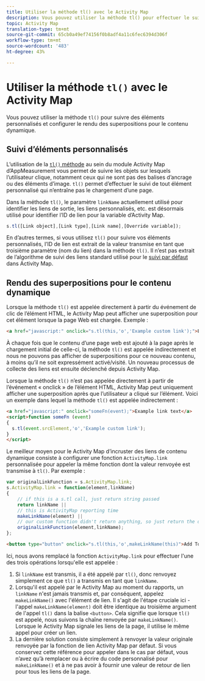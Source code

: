 ```yaml
---
title: Utiliser la méthode tl() avec le Activity Map
description: Vous pouvez utiliser la méthode tl() pour effectuer le suivi des éléments personnalisés et configurer le rendu d’incrustation pour le contenu dynamique.
topic: Activity Map
translation-type: tm+mt
source-git-commit: 65cb0a49ef74156f0b8adf4a11c6fec6394d306f
workflow-type: tm+mt
source-wordcount: '483'
ht-degree: 43%

---
```



# Utiliser la méthode `tl()` avec le Activity Map

Vous pouvez utiliser la méthode `tl()` pour suivre des éléments personnalisés et configurer le rendu des superpositions pour le contenu dynamique.

## Suivi d’éléments personnalisés

L’utilisation de la [`tl()` méthode](/help/implement/vars/functions/tl-method.md) au sein du module Activity Map d’AppMeasurement vous permet de suivre les objets sur lesquels l’utilisateur clique, notamment ceux qui ne sont pas des balises d’ancrage ou des éléments d’image. `tl()` permet d’effectuer le suivi de tout élément personnalisé qui n’entraîne pas le chargement d’une page.

Dans la méthode `tl()`, le paramètre `linkName` actuellement utilisé pour identifier les liens de sortie, les liens personnalisés, etc. est désormais utilisé pour identifier l’ID de lien pour la variable d’Activity Map.

```js
s.tl([Link object],[Link type],[Link name],[Override variable]);
```

En d’autres termes, si vous utilisez `tl()` pour suivre vos éléments personnalisés, l’ID de lien est extrait de la valeur transmise en tant que troisième paramètre (nom du lien) dans la méthode `tl()`. Il n’est pas extrait de l’algorithme de suivi des liens standard utilisé pour le [suivi par défaut](activitymap-link-tracking-methodology.md) dans Activity Map.

## Rendu des superpositions pour le contenu dynamique

Lorsque la méthode `tl()` est appelée directement à partir du événement de clic de l’élément HTML, le Activity Map peut afficher une superposition pour cet élément lorsque la page Web est chargée. Exemple :

```html
<a href="javascript:" onclick="s.tl(this,'o','Example custom link');">Example link text</a>
```

À chaque fois que le contenu d’une page web est ajouté à la page après le chargement initial de celle-ci, la méthode `tl()` est appelée indirectement et nous ne pouvons pas afficher de superpositions pour ce nouveau contenu, à moins qu’il ne soit expressément activé/visité. Un nouveau processus de collecte des liens est ensuite déclenché depuis Activity Map.

Lorsque la méthode `tl()` n’est pas appelée directement à partir de l’événement « onclick » de l’élément HTML, Activity Map peut uniquement afficher une superposition après que l’utilisateur a cliqué sur l’élément. Voici un exemple dans lequel la méthode `tl()` est appelée indirectement :

```html
<a href="javascript:" onclick="someFn(event);">Example link text</a>
<script>function someFn (event)
{
  s.tl(event.srcElement,'o','Example custom link');
}
</script>
```

Le meilleur moyen pour le Activity Map d’incruster des liens de contenu dynamique consiste à configurer une fonction `ActivityMap.link` personnalisée pour appeler la même fonction dont la valeur renvoyée est transmise à `tl()`. Par exemple :

```js
var originalLinkFunction = s.ActivityMap.link;
s.ActivityMap.link = function(element,linkName)
{
    // if this is a s.tl call, just return string passed
    return linkName ||      
    // this is ActivityMap reporting time
    makeLinkName(element) ||
    // our custom function didn't return anything, so just return the default ActivityMap Link
    originalLinkFunction(element,linkName);
};
```

```html
<button type="button" onclick="s.tl(this,'o',makeLinkName(this)">Add To Cart</button>
```

Ici, nous avons remplacé la fonction `ActivityMap.link` pour effectuer l&#39;une des trois opérations lorsqu&#39;elle est appelée :

1. Si `linkName` est transmis, il a été appelé par `tl()`, donc renvoyez simplement ce que `tl()` a transmis en tant que `linkName`.
2. Lorsqu&#39;il est appelé par le Activity Map au moment du rapports, un `linkName` n&#39;est jamais transmis et, par conséquent, appelez `makeLinkName()` avec l&#39;élément de lien. Il s&#39;agit de l&#39;étape cruciale ici - l&#39;appel `makeLinkName(element)` doit être identique au troisième argument de l&#39;appel `tl()` dans la balise `<button>`. Cela signifie que lorsque `tl()` est appelé, nous suivons la chaîne renvoyée par `makeLinkName()`. Lorsque le Activity Map signale les liens de la page, il utilise le même appel pour créer un lien.
3. La dernière solution consiste simplement à renvoyer la valeur originale renvoyée par la fonction de lien Activity Map par défaut. Si vous conservez cette référence pour appeler dans le cas par défaut, vous n’avez qu’à remplacer ou à écrire du code personnalisé pour `makeLinkName()` et à ne pas avoir à fournir une valeur de retour de lien pour tous les liens de la page.
